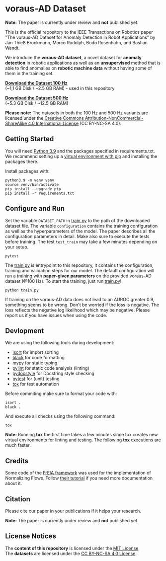 # voraus-AD Dataset

**Note:** The paper is currently under review and **not** published yet.

This is the official repository to the IEEE Transactions on Robotics paper "The voraus-AD Dataset for Anomaly Detection in Robot Applications" by Jan Thieß Brockmann, Marco Rudolph, Bodo Rosenhahn, and Bastian Wandt.

We introduce the **voraus-AD dataset**, a novel dataset for **anomaly detection** in robotic applications as well as an **unsupervised** method that is able to find anomalies on **robotic machine data** without having some of them in the training set.

[**Download the Dataset 100 Hz** ](https://media.vorausrobotik.com/voraus-ad-dataset-100hz.parquet)    
(~1,1 GB Disk / ~2.5 GB RAM) - used in this repository

[**Download the Dataset 500 Hz**](https://media.vorausrobotik.com/voraus-ad-dataset-500hz.parquet)    
(~5.3 GB Disk / ~12.5 GB RAM)

**Please note:** The datasets in both the 100 Hz and 500 Hz variants are licensed under the [Creative Commons Attribution-NonCommercial-ShareAlike 4.0 International License](https://creativecommons.org/licenses/by-nc-sa/4.0/) (CC BY-NC-SA 4.0).

## Getting Started

You will need [Python 3.9](https://www.python.org/downloads/) and the packages specified in requirements.txt. We recommend setting up a [virtual environment with pip](https://packaging.python.org/guides/installing-using-pip-and-virtual-environments/) and installing the packages there.

Install packages with:

```shell
python3.9 -m venv venv
source venv/bin/activate
pip install --upgrade pip
pip install -r requirements.txt
```

## Configure and Run

Set the variable `DATASET_PATH` in [train.py](train.py) to the path of the downloaded dataset file.
The variable `configuration` contains the training configuration as well as the hyperparameters of the model. The paper describes all the configuration parameters in detail. Make also sure to execute the tests before training. The test `test_train` may take a few minutes depending on your setup.

```shell
pytest
```

The [train.py](train.py) is entrypoint to this repository, it contains the configuration, training and validation steps for our model. The default configuration will run a training with **paper-given parameters** on the provided voraus-AD dataset (@100 Hz).
To start the training, just run [train.py](train.py)! 

```shell
python train.py
```

If training on the voraus-AD data does not lead to an AUROC greater 0.9, something seems to be wrong. Don't be worried if the loss is negative. The loss reflects the negative log likelihood which may be negative.
Please report us if you have issues when using the code.


## Devlopment

We are using the following tools during development:

- [isort](https://github.com/pycqa/isort/) for import sorting
- [black](https://github.com/psf/black) for code formatting
- [mypy](https://github.com/python/mypy) for static typing
- [pylint](https://github.com/pylint-dev/pylint) for static code analysis (linting)
- [pydocstyle](https://github.com/PyCQA/pydocstyle) for Docstring style checking 
- [pytest](https://github.com/pytest-dev/pytest/) for (unit) testing
- [tox](https://github.com/tox-dev/tox) for test automation

Before commiting make sure to format your code with:

```shell
isort .
black .
```

And execute all checks using the following command:

```shell
tox
```

**Note:** Running **tox** the first time takes a few minutes since tox creates new virtual environments for linting and testing. The following **tox** executions are much faster.

## Credits

Some code of the [FrEIA framework](https://github.com/VLL-HD/FrEIA) was used for the implementation of Normalizing Flows. Follow [their tutorial](https://github.com/VLL-HD/FrEIA) if you need more documentation about it.


## Citation

Please cite our paper in your publications if it helps your research.

**Note:** The paper is currently under review and **not** published yet.


## License Notices

The **content of this repository** is licensed under the [MIT License](https://opensource.org/license/mit/).   
The **datasets** are licensed under the [CC BY-NC-SA 4.0 License](https://creativecommons.org/licenses/by-nc-sa/4.0/). 
